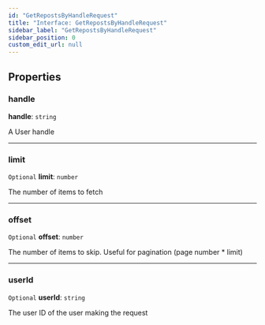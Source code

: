 ```yaml
---
id: "GetRepostsByHandleRequest"
title: "Interface: GetRepostsByHandleRequest"
sidebar_label: "GetRepostsByHandleRequest"
sidebar_position: 0
custom_edit_url: null
---
```


## Properties

### handle

 **handle**: `string`

A User handle

___

### limit

 `Optional` **limit**: `number`

The number of items to fetch

___

### offset

 `Optional` **offset**: `number`

The number of items to skip. Useful for pagination (page number * limit)

___

### userId

 `Optional` **userId**: `string`

The user ID of the user making the request
